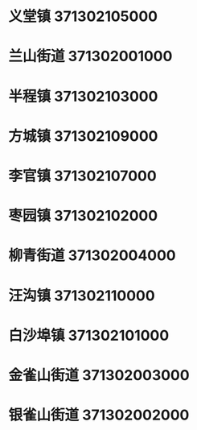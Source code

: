 # 义堂镇 371302105000
# 兰山街道 371302001000
# 半程镇 371302103000
# 方城镇 371302109000
# 李官镇 371302107000
# 枣园镇 371302102000
# 柳青街道 371302004000
# 汪沟镇 371302110000
# 白沙埠镇 371302101000
# 金雀山街道 371302003000
# 银雀山街道 371302002000
